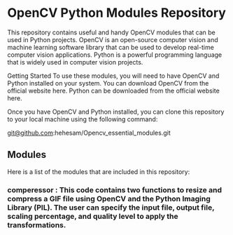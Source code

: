 # OpenCV Python Modules Repository
This repository contains useful and handy OpenCV modules that can be used in Python projects. OpenCV is an open-source computer vision and machine learning software library that can be used to develop real-time computer vision applications. Python is a powerful programming language that is widely used in computer vision projects.

Getting Started
To use these modules, you will need to have OpenCV and Python installed on your system. You can download OpenCV from the official website here. Python can be downloaded from the official website here.

Once you have OpenCV and Python installed, you can clone this repository to your local machine using the following command:


git@github.com:hehesam/Opencv_essential_modules.git

## Modules
Here is a list of the modules that are included in this repository:

### comperessor : This code contains two functions to resize and compress a GIF file using OpenCV and the Python Imaging Library (PIL). The user can specify the input file, output file, scaling percentage, and quality level to apply the transformations.
